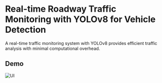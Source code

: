 # Real-time Roadway Traffic Monitoring with YOLOv8 for Vehicle Detection
A real-time traffic monitoring system with YOLOv8 provides efficient traffic analysis with minimal computational overhead.
## Demo
![UI](https://github.com/ychien-lin/Real-time-Roadway-Traffic-Monitoring-with-YOLOv8-for-Vehicle-Detection/blob/main/Car_Demo.gif)
